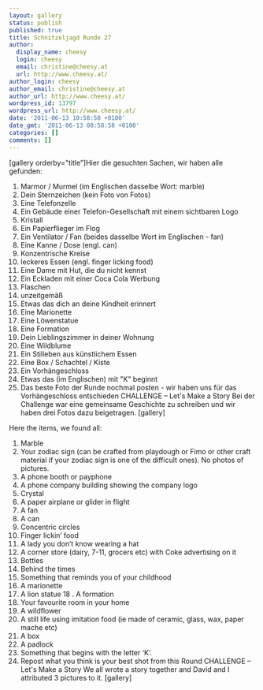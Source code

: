 ```yaml
---
layout: gallery
status: publish
published: true
title: Schnitzeljagd Runde 27
author:
  display_name: cheesy
  login: cheesy
  email: christine@cheesy.at
  url: http://www.cheesy.at/
author_login: cheesy
author_email: christine@cheesy.at
author_url: http://www.cheesy.at/
wordpress_id: 13797
wordpress_url: http://www.cheesy.at/
date: '2011-06-13 10:58:58 +0100'
date_gmt: '2011-06-13 08:58:58 +0100'
categories: []
comments: []
---
```

<!--:de-->[gallery orderby="title"]Hier die gesuchten Sachen, wir haben alle gefunden:
1. Marmor / Murmel (im Englischen dasselbe Wort: marble)
2. Dein Sternzeichen (kein Foto von Fotos)
3. Eine Telefonzelle
4. Ein Gebäude einer Telefon-Gesellschaft mit einem sichtbaren Logo
5. Kristall
6. Ein Papierflieger im Flog
7. Ein Ventilator / Fan (beides dasselbe Wort im Englischen - fan)
8. Eine Kanne / Dose (engl. can)
9. Konzentrische Kreise
10. leckeres Essen (engl. finger licking food)
11. Eine Dame mit Hut, die du nicht kennst
12. Ein Eckladen mit einer Coca Cola Werbung
13. Flaschen
14. unzeitgemäß
15. Etwas das dich an deine Kindheit erinnert
16. Eine Marionette
17. Eine Löwenstatue
18. Eine Formation
19. Dein Lieblingszimmer in deiner Wohnung
20. Eine Wildblume
21. Ein Stilleben aus künstlichem Essen
22. Eine Box / Schachtel / Kiste
23. Ein Vorhängeschloss
24. Etwas das (im Englischen) mit "K" beginnt
25. Das beste Foto der Runde nochmal posten - wir haben uns für das Vorhängeschloss entschieden
CHALLENGE – Let's Make a Story
Bei der Challenge war eine gemeinsame Geschichte zu schreiben und wir haben drei Fotos dazu beigetragen.
[gallery]
<!--:--><!--:en-->Here the items, we found all:
1. Marble
2. Your zodiac sign (can be crafted from playdough or Fimo or other craft material if your zodiac sign is one of the difficult ones). No photos of pictures.
3. A phone booth or payphone
4. A phone company building showing the company logo
5. Crystal
6. A paper airplane or glider in flight
7. A fan
8. A can
9. Concentric circles
10. Finger lickin’ food
11. A lady you don’t know wearing a hat
12. A corner store (dairy, 7-11, grocers etc) with Coke advertising on it
13. Bottles
14. Behind the times
15. Something that reminds you of your childhood
16. A marionette
17. A lion statue
18 . A formation
19. Your favourite room in your home
20. A wildflower
21. A still life using imitation food (ie made of ceramic, glass, wax, paper mache etc)
22. A box
23. A padlock
24. Something that begins with the letter ‘K’.
25. Repost what you think is your best shot from this Round
CHALLENGE – Let's Make a Story
We all wrote a story together and David and I attributed 3 pictures to it.
[gallery]
<!--:-->
